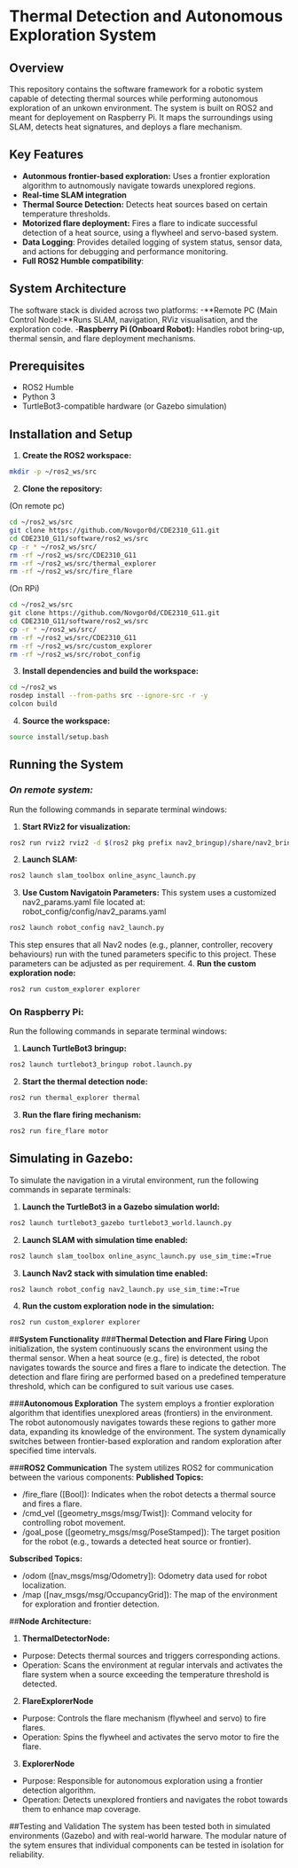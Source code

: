 # **Thermal Detection and Autonomous Exploration System**
## **Overview**
This repository contains the software framework for a robotic system capable of detecting thermal sources while performing autonomous exploration of an unkown environment. The system is built on ROS2 and meant for deployement on Raspberry Pi. It maps the surroundings using SLAM, detects heat signatures, and deploys a flare mechanism.

## **Key Features**
- **Autonmous frontier-based exploration:** Uses a frontier exploration algorithm to autnomously navigate towards unexplored regions.
- **Real-time SLAM integration**
- **Thermal Source Detection:** Detects heat sources based on certain temperature thresholds.
- **Motorized flare deployment:** Fires a flare to indicate successful detection of a heat source, using a flywheel and servo-based system.
- **Data Logging**: Provides detailed logging of system status, sensor data, and actions for debugging and performance monitoring.
- **Full ROS2 Humble compatibility**:

## **System Architecture**
The software stack is divided across two platforms:
  -**Remote PC (Main Control Node):**Runs SLAM, navigation, RViz visualisation, and the exploration code.
  -**Raspberry Pi (Onboard Robot):** Handles robot bring-up, thermal sensin, and flare deployment mechanisms.
  
## **Prerequisites**
- ROS2 Humble
- Python 3
- TurtleBot3-compatible hardware (or Gazebo simulation)

## **Installation and Setup**
1. **Create the ROS2 workspace:**
```bash
mkdir -p ~/ros2_ws/src
```
2. **Clone the repository:**

  (On remote pc)
```bash
cd ~/ros2_ws/src
git clone https://github.com/Novgor0d/CDE2310_G11.git
cd CDE2310_G11/software/ros2_ws/src
cp -r * ~/ros2_ws/src/
rm -rf ~/ros2_ws/src/CDE2310_G11
rm -rf ~/ros2_ws/src/thermal_explorer
rm -rf ~/ros2_ws/src/fire_flare
```
  (On RPi)
```bash
cd ~/ros2_ws/src
git clone https://github.com/Novgor0d/CDE2310_G11.git
cd CDE2310_G11/software/ros2_ws/src
cp -r * ~/ros2_ws/src/
rm -rf ~/ros2_ws/src/CDE2310_G11
rm -rf ~/ros2_ws/src/custom_explorer
rm -rf ~/ros2_ws/src/robot_config
```
3. **Install dependencies and build the workspace:**
```bash
cd ~/ros2_ws
rosdep install --from-paths src --ignore-src -r -y
colcon build
```
4. **Source the workspace:**
```bash
source install/setup.bash
```
## **Running the System**
### ***On remote system:***
Run the following commands in separate terminal windows:
1. **Start RViz2 for visualization:**
```bash
ros2 run rviz2 rviz2 -d $(ros2 pkg prefix nav2_bringup)/share/nav2_bringup/rviz/nav2_default_view.rviz
```
2. **Launch SLAM:**
```bash
ros2 launch slam_toolbox online_async_launch.py
```
3. **Use Custom Navigatoin Parameters:**
This system uses a customized nav2_params.yaml file located at: robot_config/config/nav2_params.yaml
```bash
ros2 launch robot_config nav2_launch.py
```
This step ensures that all Nav2 nodes (e.g., planner, controller, recovery behaviours) run with the tuned parameters specific to this project. These parameters can be adjusted as per requirement.
4. **Run the custom exploration node:**
```bash
ros2 run custom_explorer explorer
```
### **On Raspberry Pi:**
Run the following commands in separate terminal windows:
1. **Launch TurtleBot3 bringup:**
```bash
ros2 launch turtlebot3_bringup robot.launch.py
```
2. **Start the thermal detection node:**
```bash
ros2 run thermal_explorer thermal
```
3. **Run the flare firing mechanism:**
```bash
ros2 run fire_flare motor
```
## **Simulating in Gazebo:**
To simulate the navigation in a virutal environment, run the following commands in separate terminals:
1. **Launch the TurtleBot3 in a Gazebo simulation world:**
```bash
ros2 launch turtlebot3_gazebo turtlebot3_world.launch.py
```
2. **Launch SLAM with simulation time enabled:**
```bash
ros2 launch slam_toolbox online_async_launch.py use_sim_time:=True
```
3. **Launch Nav2 stack with simulation time enabled:**
```bash
ros2 launch robot_config nav2_launch.py use_sim_time:=True
```
4. **Run the custom exploration node in the simulation:**
```bash
ros2 run custom_explorer explorer
```

##**System Functionality**
###**Thermal Detection and Flare Firing**
Upon initialization, the system continuously scans the environment using the thermal sensor. When a heat source (e.g., fire) is detected, the robot navigates towards the source and fires a flare to indicate the detection. The detection and flare firing are performed based on a predefined temperature threshold, which can be configured to suit various use cases.

###**Autonomous Exploration**
The system employs a frontier exploration algorithm that identifies unexplored areas (frontiers) in the environment. The robot autonomously navigates towards these regions to gather more data, expanding its knowledge of the environment. The system dynamically switches between frontier-based exploration and random exploration after specified time intervals.

###**ROS2 Communication**
The system utilizes ROS2 for communication between the various components:
**Published Topics:**
  - /fire_flare ([Bool]): Indicates when the robot detects a thermal source and fires a flare.
  - /cmd_vel ([geometry_msgs/msg/Twist]): Command velocity for controlling robot movement.
  - /goal_pose ([geometry_msgs/msg/PoseStamped]): The target position for the robot (e.g., towards a detected heat source or frontier).

**Subscribed Topics:**
   - /odom ([nav_msgs/msg/Odometry]): Odometry data used for robot localization.
   - /map ([nav_msgs/msg/OccupancyGrid]): The map of the environment for exploration and frontier detection.

##**Node Architecture:**
1. **ThermalDetectorNode:**
  - Purpose: Detects thermal sources and triggers corresponding actions.
  - Operation: Scans the environment at regular intervals and activates the flare system when a source exceeding the temperature threshold is detected.
2. **FlareExplorerNode**
  - Purpose: Controls the flare mechanism (flywheel and servo) to fire flares.
  - Operation: Spins the flywheel and activates the servo motor to fire the flare.
3. **ExplorerNode**
  - Purpose: Responsible for autonomous exploration using a frontier detection algorithm.
  - Operation: Detects unexplored frontiers and navigates the robot towards them to enhance map coverage.

##Testing and Validation
The system has been tested both in simulated environments (Gazebo) and with real-world harware. The modular nature of the sytem ensures that individual components can be tested in isolation for reliability.



 




